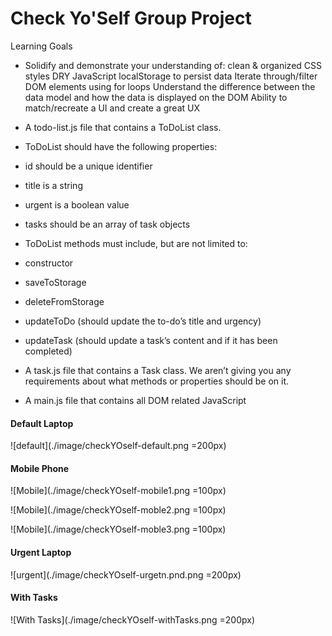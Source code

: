 # Check Yo'Self Group Project
Learning Goals
- Solidify and demonstrate your understanding of:
clean & organized CSS styles
DRY JavaScript
localStorage to persist data
Iterate through/filter DOM elements using for loops
Understand the difference between the data model and how the data is displayed on the DOM
Ability to match/recreate a UI and create a great UX


- A todo-list.js file that contains a ToDoList class.
- ToDoList should have the following properties:

- id should be a unique identifier
- title is a string
- urgent is a boolean value
- tasks should be an array of task objects
- ToDoList methods must include, but are not limited to:
- constructor
- saveToStorage
- deleteFromStorage
- updateToDo (should update the to-do’s title and urgency)
- updateTask (should update a task’s content and if it has been completed)
- A task.js file that contains a Task class. We aren’t giving you any
 requirements about what methods or properties should be on it.
- A main.js file that contains all DOM related JavaScript

#### Default Laptop
![default](./image/checkYOself-default.png =200px)

#### Mobile Phone

![Mobile](./image/checkYOself-mobile1.png =100px)


![Mobile](./image/checkYOself-moble2.png =100px)

![Mobile](./image/checkYOself-moble3.png =100px)

#### Urgent Laptop

![urgent](./image/checkYOself-urgetn.pnd.png =200px)

#### With Tasks

![With Tasks](./image/checkYOself-withTasks.png =200px)
